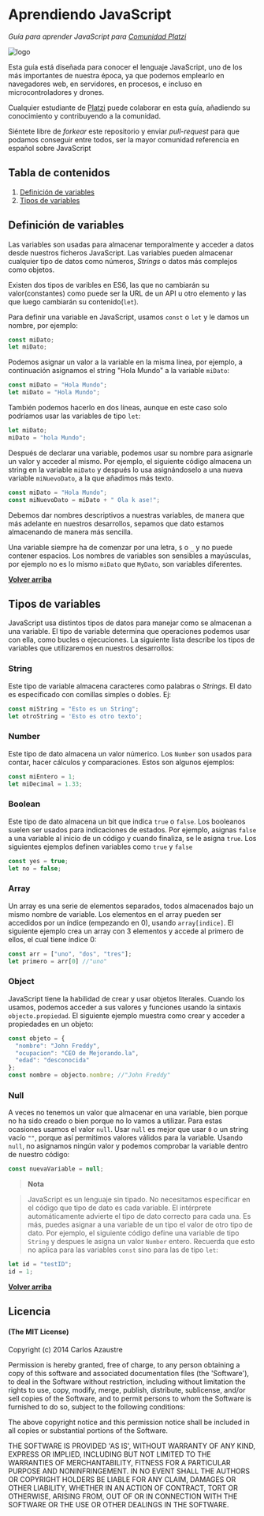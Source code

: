 # Aprendiendo JavaScript

*Guía para aprender JavaScript para [Comunidad Platzi](https://platzi.com/clases)*

![logo](img/logo_aprendiendoJS.png)

Esta guía está diseñada para conocer el lenguaje JavaScript, uno de los
más importantes de nuestra época, ya que podemos emplearlo en navegadores
web, en servidores, en procesos, e incluso en microcontroladores y
drones.

Cualquier estudiante de [Platzi](https://platzi.com/) puede colaborar
en esta guía, añadiendo su conocimiento y contribuyendo a la comunidad.

Siéntete libre de *forkear* este repositorio y enviar *pull-request* para que
podamos conseguir entre todos, ser la mayor comunidad referencia en español
sobre JavaScript

## Tabla de contenidos
1. [Definición de variables](#definicion-de-variables)
2. [Tipos de variables](#tipos-de-variables)

## Definición de variables
Las variables son usadas para almacenar temporalmente y acceder a datos
desde nuestros ficheros JavaScript. Las variables pueden almacenar cualquier
tipo de datos como números, *Strings* o datos más complejos como objetos.

Existen dos tipos de varibles en ES6, las que no cambiarán su valor(constantes) como puede ser la URL de un API u otro elemento y las que luego cambiarán su contenido(`let`).

Para definir una variable en JavaScript, usamos `const` o `let` y le damos un nombre,
por ejemplo:
```js
const miDato;
let miDato;
```

Podemos asignar un valor a la variable en la misma linea, por ejemplo, a
continuación asignamos el string "Hola Mundo" a la variable `miDato`:
```js
const miDato = "Hola Mundo";
let miDato = "Hola Mundo";
```

También podemos hacerlo en dos líneas, aunque en este caso solo podríamos usar las variables de tipo `let`:
```js
let miDato;
miDato = "hola Mundo";
```

Después de declarar una variable, podemos usar su nombre para asignarle un
valor y acceder al mismo. Por ejemplo, el siguiente código almacena un string en
la variable `miDato` y después lo usa asignándoselo a una nueva variable `miNuevoDato`,
a la que añadimos más texto.
```js
const miDato = "Hola Mundo";
const miNuevoDato = miDato + " Ola k ase!";
```

Debemos dar nombres descriptivos a nuestras variables, de manera que más
adelante en nuestros desarrollos, sepamos que dato estamos almacenando de
manera más sencilla.

Una variable siempre ha de comenzar por una letra, `$` o `_` y no puede
contener espacios. Los nombres de variables son sensibles a mayúsculas, por
ejemplo no es lo mismo `miDato` que `MyDato`, son variables diferentes.

**[Volver arriba](#tabla-de-contenidos)**

## Tipos de variables
JavaScript usa distintos tipos de datos para manejar como se almacenan
a una variable. El tipo de variable determina que operaciones podemos
usar con ella, como bucles o ejecuciones. La siguiente lista describe los
tipos de variables que utilizaremos en nuestros desarrollos:

### String
Este tipo de variable almacena caracteres como palabras o *Strings*. El
dato es especificado con comillas simples o dobles. Ej:
```js
const miString = "Esto es un String";
let otroString = 'Esto es otro texto';
```

### Number
Este tipo de dato almacena un valor númerico. Los `Number` son usados
para contar, hacer cálculos y comparaciones. Estos son algunos ejemplos:
```js
const miEntero = 1;
let miDecimal = 1.33;
```

### Boolean
Este tipo de dato almacena un bit que indica `true` o `false`. Los booleanos
suelen ser usados para indicaciones de estados. Por ejemplo, asignas
`false` a una variable al inicio de un código y cuando finaliza, se le
asigna `true`. Los siguientes ejemplos definen variables como `true` y `false`
```js
const yes = true;
let no = false;
```

### Array
Un array es una serie de elementos separados, todos almacenados bajo un mismo
nombre de variable. Los elementos en el array pueden ser accedidos por un
índice (empezando en 0), usando `array[indice]`. El siguiente ejemplo
crea un array con 3 elementos y accede al primero de ellos, el cual tiene
índice 0:
```js
const arr = ["uno", "dos", "tres"];
let primero = arr[0] //"uno"
```

### Object
JavaScript tiene la habilidad de crear y usar objetos literales. Cuando
los usamos, podemos acceder a sus valores y funciones usando la sintaxis `objecto.propiedad`.
El siguiente ejemplo muestra como crear y acceder a propiedades en un objeto:
```js
const objeto = {
  "nombre": "John Freddy",
  "ocupacion": "CEO de Mejorando.la",
  "edad": "desconocida"
};
const nombre = objecto.nombre; //"John Freddy"
```

### Null
A veces no tenemos un valor que almacenar en una variable, bien porque no
ha sido creado o bien porque no lo vamos a utilizar. Para estas ocasiones
usamos el valor `null`. Usar `null` es mejor que usar `0` o un string vacío
`""`, porque así permitimos valores válidos para la variable. Usando `null`, no asignamos
ningún valor y podemos comprobar la variable dentro de nuestro código:
```js
const nuevaVariable = null;
```

>**Nota**

>JavaScript es un lenguaje sin tipado. No necesitamos especificar
en el código que tipo de dato es cada variable. El intérprete automáticamente
advierte el tipo de dato correcto para cada una.
Es más, puedes asignar a una variable de un tipo el valor de otro tipo de dato.
Por ejemplo, el siguiente código define una variable de tipo `String` y despues
le asigna un valor `Number` entero. Recuerda que esto no aplica para las variables `const` sino para las de tipo `let`:
```js
let id = "testID";
id = 1;
```




**[Volver arriba](#tabla-de-contenidos)**

## Licencia
#### (The MIT License)

Copyright (c) 2014 Carlos Azaustre

Permission is hereby granted, free of charge, to any person obtaining
a copy of this software and associated documentation files (the
'Software'), to deal in the Software without restriction, including
without limitation the rights to use, copy, modify, merge, publish,
distribute, sublicense, and/or sell copies of the Software, and to
permit persons to whom the Software is furnished to do so, subject to
the following conditions:

The above copyright notice and this permission notice shall be
included in all copies or substantial portions of the Software.

THE SOFTWARE IS PROVIDED 'AS IS', WITHOUT WARRANTY OF ANY KIND,
EXPRESS OR IMPLIED, INCLUDING BUT NOT LIMITED TO THE WARRANTIES OF
MERCHANTABILITY, FITNESS FOR A PARTICULAR PURPOSE AND NONINFRINGEMENT.
IN NO EVENT SHALL THE AUTHORS OR COPYRIGHT HOLDERS BE LIABLE FOR ANY
CLAIM, DAMAGES OR OTHER LIABILITY, WHETHER IN AN ACTION OF CONTRACT,
TORT OR OTHERWISE, ARISING FROM, OUT OF OR IN CONNECTION WITH THE
SOFTWARE OR THE USE OR OTHER DEALINGS IN THE SOFTWARE.
